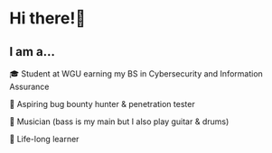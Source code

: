 # Hi there!🙂

## I am a...
🎓 Student at WGU earning my BS in Cybersecurity and Information Assurance</center>

🐞 Aspiring bug bounty hunter & penetration tester</center>

🎸 Musician (bass is my main but I also play guitar & drums)</center>

📖 Life-long learner</center>
